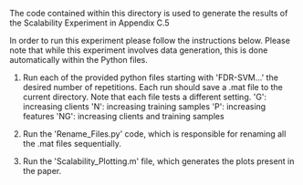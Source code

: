 The code contained within this directory is used to generate the results of the Scalability Experiment in Appendix C.5

In order to run this experiment please follow the instructions below. 
Please note that while this experiment involves data generation, this is done automatically within the Python files.

1)  Run each of the provided python files starting with 'FDR-SVM...' the desired number of repetitions. 
    Each run should save a .mat file to the current directory. Note that each file tests a different setting.
    'G': increasing clients
    'N': increasing training samples
    'P': increasing features
    'NG': increasing clients and training samples

2)  Run the 'Rename_Files.py' code, which is responsible for renaming all the .mat files sequentially.

3)  Run the 'Scalability_Plotting.m' file, which generates the plots present in the paper.
